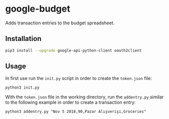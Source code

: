 # google-budget
Adds transaction entries to the budget spreadsheet.

## Installation
``` sh
pip3 install --upgrade google-api-python-client oauth2client
```

## Usage
In first use run the `init.py` script in order to create the `token.json` file:
```
python3 init.py
```

With the `token.json` file in the working directory, run the `addentry.py` similar to the following example in order to create a transaction entry:
```
python3 addentry.py "Nov 5 2018,90,Pazar Alışverişi,Groceries"
```

